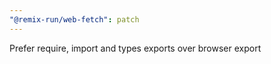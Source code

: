```yaml
---
"@remix-run/web-fetch": patch
---
```


Prefer require, import and types exports over browser export

